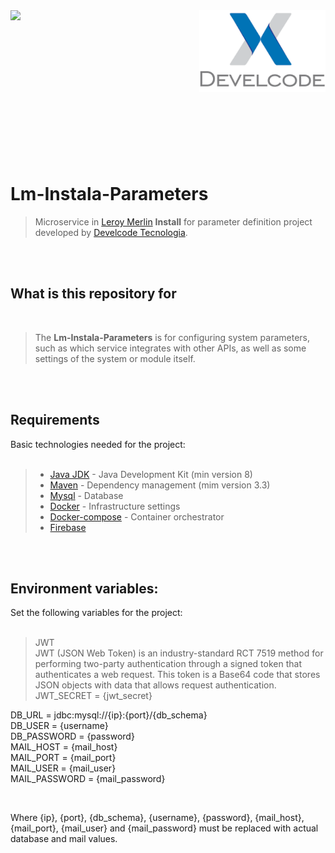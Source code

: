 <img width=40% align="left" src="https://github.com/leroy-merlin-br/jobs/blob/master/logo.png">
<img width=40% align="right" src="https://github.com/elton-develcode/images/blob/master/logos/develcode2.png">
</br></br></br></br></br></br></br></br></br></br></br></br></br></br>

# Lm-Instala-Parameters

> Microservice in [Leroy Merlin](https://www.leroymerlin.com.br/) **Install** for parameter definition project developed by [Develcode Tecnologia](https://www.develcode.com.br/).

</br></br>

## What is this repository for
</br>

> The **Lm-Instala-Parameters** is for configuring system parameters, such as which service integrates with other APIs, as well as some settings of the system or module itself.

</br></br>
## Requirements
Basic technologies needed for the project:
</br></br>

> - [Java JDK](https://www.oracle.com/technetwork/pt/java/javase/overview/index.html) - Java Development Kit (min version 8)
> - [Maven](https://maven.apache.org/) - Dependency management (mim version 3.3)
> - [Mysql](https://www.mysql.com/) - Database
> - [Docker](https://www.docker.com/) - Infrastructure settings
> - [Docker-compose](https://docs.docker.com/compose/) - Container orchestrator
> - [Firebase](DEVELOPERS.md)

</br></br>

## Environment variables:
Set the following variables for the project:
</br></br>

 > JWT </br>
 JWT (JSON Web Token) is an industry-standard RCT 7519 method for performing two-party authentication through a signed token that authenticates a web request. This token is a Base64 code that stores JSON objects with data that allows request authentication.
</br> JWT_SECRET = {jwt_secret} </br>
 
 DB_URL = jdbc:mysql://{ip}:{port}/{db_schema} </br>
 DB_USER = {username} </br>
 DB_PASSWORD = {password} </br>
 MAIL_HOST = {mail_host} </br>
 MAIL_PORT = {mail_port} </br>
 MAIL_USER = {mail_user} </br>
 MAIL_PASSWORD = {mail_password} </br>

</br>

Where {ip}, {port}, {db_schema}, {username}, {password}, {mail_host}, {mail_port}, {mail_user} and
{mail_password} must be replaced with actual database and mail values.
